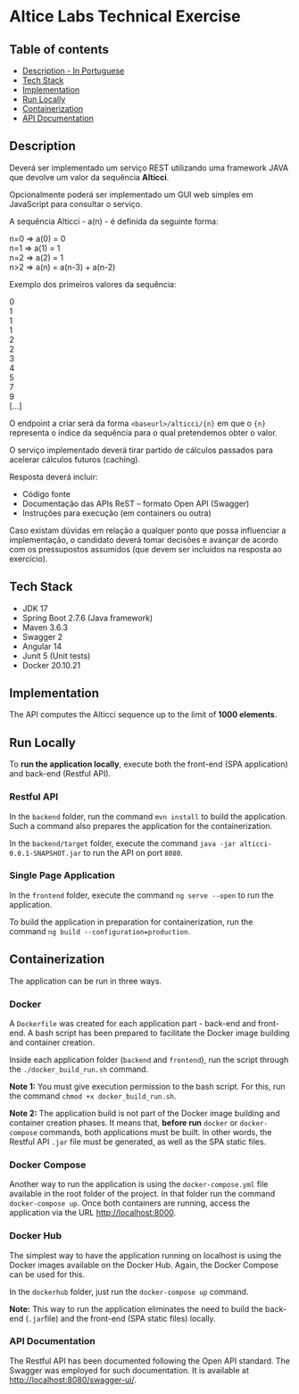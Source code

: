 # Altice Labs Technical Exercise

## Table of contents
* [Description - In Portuguese](#description)
* [Tech Stack](#tech-stack)
* [Implementation](#implementation)
* [Run Locally](#run-locally)
* [Containerization](#containerization)
* [API Documentation](#api-documentation)

## Description

Deverá ser implementado um serviço REST utilizando uma framework JAVA que devolve um
valor da sequência **Alticci**.

Opcionalmente poderá ser implementado um GUI web simples em JavaScript para consultar o
serviço.

A sequência Alticci - a(n) - é definida da seguinte forma:

n=0 => a(0) = 0<br>
n=1 => a(1) = 1<br>
n=2 => a(2) = 1<br>
n>2 => a(n) = a(n-3) + a(n-2)

Exemplo dos primeiros valores da sequência:

0<br>
1<br>
1<br>
1<br>
2<br>
2<br>
3<br>
4<br>
5<br>
7<br>
9<br>
[…]

O endpoint a criar será da forma `<baseurl>/alticci/{n}` em que o `{n}` representa o
índice da sequência para o qual pretendemos obter o valor.

O serviço implementado deverá tirar partido de cálculos passados para acelerar cálculos
futuros (caching).

Resposta deverá incluir:

- Código fonte
- Documentação das APIs ReST – formato Open API (Swagger)
- Instruções para execução (em containers ou outra)

Caso existam dúvidas em relação a qualquer ponto que possa influenciar a implementação, o
candidato deverá tomar decisões e avançar de acordo com os pressupostos assumidos (que
devem ser incluídos na resposta ao exercício).

## Tech Stack

- JDK 17
- Spring Boot 2.7.6 (Java framework)
- Maven 3.6.3
- Swagger 2
- Angular 14
- Junit 5 (Unit tests)
- Docker 20.10.21

## Implementation

The API computes the Alticci sequence up to the limit of **1000 elements**.

## Run Locally

To **run the application locally**, execute both the front-end (SPA application) and back-end (Restful API).

### Restful API

In the `backend` folder, run the command `mvn install` to build the application.
Such a command also prepares the application for the containerization.

In the `backend/target` folder, execute the command `java -jar alticci-0.0.1-SNAPSHOT.jar` to run the API on port `8080`.

### Single Page Application

In the `frontend` folder, execute the command `ng serve --open` to run the application.

To build the application in preparation for containerization, run the command
`ng build --configuration=production`.

## Containerization

The application can be run in three ways.

### Docker

A `Dockerfile` was created for each application part - back-end and front-end. A bash script has been prepared to facilitate the Docker image building and container creation. 

Inside each application folder (`backend` and `frontend`), run the script through the `./docker_build_run.sh` command.

**Note 1:** You must give execution permission to the bash script.
For this, run the command `chmod +x docker_build_run.sh`.

**Note 2:** The application build is not part of the Docker image building and container creation phases. It means that, **before run** `docker` or `docker-compose` commands, both applications must be built. In other words, the Restful API `.jar` file must be generated, as well as the SPA static files. 

### Docker Compose

Another way to run the application is using the `docker-compose.yml` file available in the root folder of the project. In that 
folder run the command `docker-compose up`. Once both containers are running, access the application via the URL
[http://localhost:8000](http://localhost:8000).

### Docker Hub

The simplest way to have the application running on localhost is using the Docker images
available on the Docker Hub. Again, the Docker Compose can be used for this.

In the `dockerhub` folder, just run the `docker-compose up` command.

**Note:** This way to run the application eliminates the need to build
the back-end (`.jar`file) and the front-end (SPA static files) locally.

### API Documentation

The Restful API has been documented following the Open API
standard. The Swagger was employed for such documentation.
It is available at [http://localhost:8080/swagger-ui/](http://localhost:8080/swagger-ui/).
